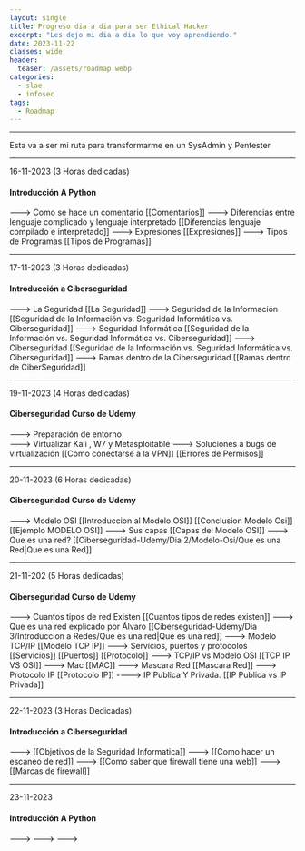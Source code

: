```yaml
---
layout: single
title: Progreso dia a dia para ser Ethical Hacker
excerpt: "Les dejo mi dia a dia lo que voy aprendiendo."
date: 2023-11-22
classes: wide
header:
  teaser: /assets/roadmap.webp
categories:
  - slae
  - infosec
tags:
  - Roadmap
---
```



***
Esta va a ser mi ruta para transformarme en un SysAdmin y Pentester
***

16-11-2023  (3 Horas dedicadas)
#### Introducción A Python

---> Como se hace un comentario [[Comentarios]]
---> Diferencias entre lenguaje complicado y lenguaje interpretado [[Diferencias lenguaje compilado e interpretado]]
---> Expresiones [[Expresiones]]
---> Tipos de Programas [[Tipos de Programas]]

***

17-11-2023 (3 Horas dedicadas)
#### Introducción a Ciberseguridad 

---> La Seguridad [[La Seguridad]]
---> Seguridad de la Información [[Seguridad de la Información vs. Seguridad Informática vs. Ciberseguridad]]
---> Seguridad Informática [[Seguridad de la Información vs. Seguridad Informática vs. Ciberseguridad]]
---> Ciberseguridad [[Seguridad de la Información vs. Seguridad Informática vs. Ciberseguridad]]
---> Ramas dentro de la Ciberseguridad [[Ramas dentro de CiberSeguridad]]

***

19-11-2023 (4 Horas dedicadas)
#### Ciberseguridad Curso de Udemy 

---> Preparación de entorno  
---> Virtualizar Kali , W7 y Metasploitable
---> Soluciones a bugs de virtualización [[Como conectarse a la VPN]] [[Errores de Permisos]]

***

20-11-2023 (6 Horas dedicadas)
#### Ciberseguridad Curso de Udemy

---> Modelo OSI [[Introduccion al Modelo OSI]] [[Conclusion Modelo Osi]] [[Ejemplo MODELO OSI]]
---> Sus capas [[Capas del Modelo OSI]]
---> Que es una red? [[Ciberseguridad-Udemy/Dia 2/Modelo-Osi/Que es una Red|Que es una Red]]

***

21-11-202 (5 Horas dedicadas)

#### Ciberseguridad Curso de Udemy

---> Cuantos tipos de red Existen [[Cuantos tipos de redes existen]]
---> Que es una red explicado por Álvaro [[Ciberseguridad-Udemy/Dia 3/Introduccion a Redes/Que es una red|Que es una red]]
---> Modelo TCP/IP [[Modelo TCP IP]]
---> Servicios, puertos y protocolos [[Servicios]] [[Puertos]] [[Protocolo]]
---> TCP/IP vs Modelo OSI [[TCP IP VS OSI]]
---> Mac [[MAC]]
---> Mascara Red [[Mascara Red]]
---> Protocolo IP [[Protocolo IP]]
----> IP Publica Y Privada. [[IP Publica vs IP Privada]]




*** 

22-11-2023 (3 Horas Dedicadas)
#### Introducción a Ciberseguridad 
---> [[Objetivos de la Seguridad Informatica]]
---> [[Como hacer un escaneo de red]]
---> [[Como saber que firewall tiene una web]]
---> [[Marcas de firewall]]

***

23-11-2023

#### Introducción A Python
--->
--->
--->

